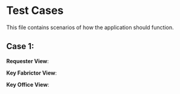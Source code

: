 # Test Cases

This file contains scenarios of how the application should function.  

## Case 1:  

**Requester View**:  



**Key Fabrictor View**:



**Key Office View**:

